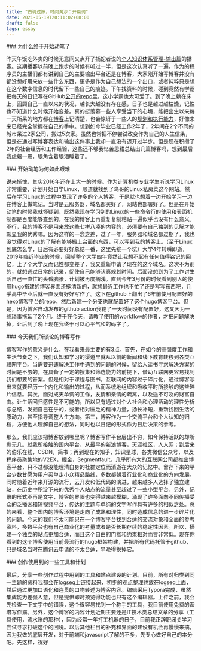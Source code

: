 ```yaml
---
title: "白驹过隙，时间淘沙：开篇词"
date: 2021-05-19T20:11:02+08:00
draft: false
tags: essay
---
```


### 为什么终于开始动笔了

昨天午饭吃外卖的时候无意间又点开了捕蛇者说的[个人知识体系管理-输出篇](https://pythonhunter.org/episodes/ep25)的播客。这期播客以前晚上跑步的时候有听过一半，但是这次认真听了一遍。作为的程序员的主播们都有讲到自己的主要输出平台还是在博客，大家刚开始写博客并没有都没想好用来放一些什么东西，更多是作为自己想法的一个出口，或者纯粹只是想在这个数字信息的时代留下一些自己的痕迹。下午找资料的时候，碰到竟然有学霸把每天的日记写在GitHub[公开的repo](https://github.com/SKTT1Ryze/Daily_Of_CCC)里，这小学霸也太可爱了。到了晚上躺在床上，回顾自己一直以来的状况，越长大越没有存在感，日子也是越过越枯燥，记性也不知道什么时候开始变差。真的挺羡慕一些人享受当下的心境，能把出生以来每一天所呆的地方都在[博客](https://jysperm.me/footprints/)上记清楚，也会惊讶于一些人的[规划和执行能力](https://www.bmpi.dev/self/life-in-plain-text/)，好像未来已经完全掌握在自己的手中。想到如今毕业已经工作2年了，2年间在2个不同的城市呆过2家公司，搬过5次家。虽然也常把不停尝试改变作为自己的人生信条，但是在通过写博客表达和输出这件事上我却一直没有迈开过半步。但是现在积攒了2年的社会经历和工作经验，这些还不够我忆苦思甜总结出几篇博客吗，想到最后我虎躯一震，眼角含着眼泪睡着了。

### 开始动笔为何如此艰难

说来惭愧，其实2016年还在上大一的时候。作为计算机类专业学生听说学习Linux非常重要，计划开始自学Linux，顺道就找到了鸟哥的Linux私房菜这个网站。然后在学习Linux的过程中发现了许多的个人博客，于是就也想着一边开始学习一边在博客上做笔记。当时是云服务器，域名都买好了，网站也部署好了。但是在开始动笔的时候我就怀疑到，既然我现在学习到的Linux的一些命令行的使用和表面机制都是百度能够查到的，在我的博客上再重复复制粘贴一遍似乎也没有什么意义。不行，我的博客不是用来放这些七拼八凑的内容的，必须要有自己独到的见解才能彰显我的优秀嘛。因为这样的一念之差，过了一年，服务器和域名都过期了，我也没觉得对Linux的了解有能够搬上台面的东西，可以写到我的博客上。（至于Linux到底怎么学，日后有必要好好总结一番，这里先挖一个坑）大学4年转瞬即逝，2019年临近毕业的时候，回望整个大学四年竟然让我想不起有任何值得铭记的回忆，上了个大学反而记性都变差了，我又重新申请了现在的这个域名。这次不为别的，就想通过日常的记录，促使自己能够认真规划时间。后面没想到为了工作讨生活自己一直忙的头昏脑胀，计划被再度搁浅。直到今年3月份的时候看到别人的使用hugo搭建的博客界面还挺清新的，就想最近工作也不忙了还是写写东西吧，几乎高中毕业后就一直没有好好写作了。这下在github上翻出了6年前使用配置好的hexo博客平台的repo，然后新建一个分支也就配置好了这个hugo博客平台。但是，因为博客自动发布的github action我花了一天时间没有配置好，这又因为一些琐事拖延了2个月。终于在今天，请教了使用的workflow的作者，才把问题解决掉，让后到了晚上现在我终于可以心平气和的码字了。

### 今天我们所谈论的博客写作

博客写作的意义是什么，在我看来最主要的有3点。首先，在如今的高强度工作和生活节奏之下，我们认知和学习的渠道早就从以前的新闻和线下教育转移到各类互联网平台。当需要迅速解决工作中遇到的问题的时候，留给人读书寻求解决方案的时间是不够的，在具备了一定的搜集和筛选能力的前提下，借助互联网更容易找到我们想要的答案。但是相对于课程与图书，互联网的内容过于碎片化，通过博客写出来就要经历一个内化和输出的过程，从而系统地组织和吸收平时所接触的这些碎片信息。其次，面对成天单调的工作，友情和亲情的疏离，以及遥不可及的财富自由。让生活回归感性是不可能的，所以只有通过对个人社会和心理活动的理性分析与总结，发掘自己在乎的，或者相对匮乏的精神力量，扬长补短，重新找回生活的原动力，甚至指导调整人生方向。第三，博客作为一个交流平台和个人认知的归档，方便他人理解自己的想法，同时也以日记的形式作为日后决策的参考。

那么，我们应该把博客放到哪里呢？博客写作平台层出不穷，如今保持活跃的却所剩无几。就我所接触的国内平台，从最早的新浪博客，天涯社区，人人网；到后来的伯乐在线，CSDN，简书；再到现在的知乎，知识星球，各类微信公众号，以及程序员聚集地的V2EX，掘金，Segmentfault。几乎所有大的互联网公司都推出博客平台，只不过都没能理清自身的社群定位而消逝在大众的记忆中。留存下来的平台少数甘愿为用户买单走小众精品路线，多数都朝着行业化和商业化的方向发展。同时随着近年来开源的流行，云开发和低代码的演进，越来越多人选择了独立建站，在历史中积淀下来的优秀个人站点的流量甚至超过了一些小型平台。另外，记录的形式不再是文字，博客的界限也变得越来越模糊，涌现了许多面向不同传播受众的泛播客和短视频平台，传达的主题与单纯的文字写作具有许多的相似之处。总的来看，整个国内的博客环境是走向了成熟和理性，同时造成信息的进一步碎片化的问题。今天的我们不太可能只在一个博客平台找到合适的交流对象和全面的参考资料，多数平台也有自己商业化的考量或者是否长期存续的稳定性因素。所以，搭建一个独立的站点更加合适，而且这个自由的门槛和约束相对而言非常低。现在你看到的这个博客使用当前最流行的hugo框架构建，并把所有代码托管于github，只是域名当时在腾讯云申请的不太合适，早晚得换掉它。

### 创作使用到的一些工具和计划

最后，分享一些创作过程中用到的工具和站点建设的计划。目前，所有对归类到同一主题的资料我都会在[logseq](https://logseq.com)上链接起来，初步的观点整理也放在logseq上面，然后通过更加口语化和连贯的口吻转述为博客内容。编辑采用Typora完成，虽然集成能力差强人意，但是提供即时预览得功能也只有这个编辑器。上传之前，我会先检查一下文字中的错误，这个很容易找到一个称手的工具，我目前使用免费的密塔写作猫。另外，这个博客的内容计划近期主要还是IT技术类总结文章的分享（工具使用，流水账的那种），因为经常一年打工机器的日子，目前我正辞职闭关学习尝试寻求打破这个的困境。以后其他栏目的补充和界面的建设有机会再慢慢来搞，因为我做的底层开发，对于前端和javascript了解的不多，先专心做好自己的本分吧。先这样，祝好